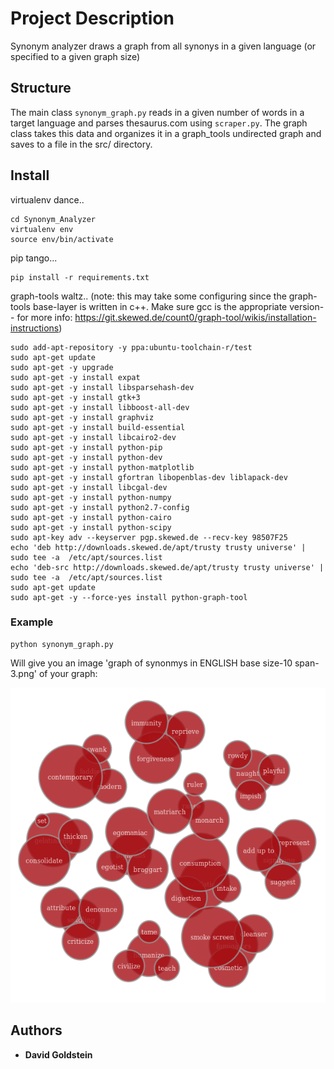 # Project Description

Synonym analyzer draws a graph from all synonys in a given language (or specified to a given graph size)

## Structure

The main class ```synonym_graph.py``` reads in a given number of words in a target language and parses thesaurus.com using ```scraper.py```. The graph class takes this data and organizes it in a graph_tools undirected graph and saves to a file in the src/ directory.

## Install

virtualenv dance..
```
cd Synonym_Analyzer
virtualenv env
source env/bin/activate
```

pip tango...
```
pip install -r requirements.txt
```

graph-tools waltz..
(note: this may take some configuring since the graph-tools base-layer is written in c++. Make sure gcc is the appropriate version-- for more info: https://git.skewed.de/count0/graph-tool/wikis/installation-instructions)
```
sudo add-apt-repository -y ppa:ubuntu-toolchain-r/test
sudo apt-get update
sudo apt-get -y upgrade
sudo apt-get -y install expat
sudo apt-get -y install libsparsehash-dev
sudo apt-get -y install gtk+3
sudo apt-get -y install libboost-all-dev
sudo apt-get -y install graphviz
sudo apt-get -y install build-essential
sudo apt-get -y install libcairo2-dev
sudo apt-get -y install python-pip
sudo apt-get -y install python-dev
sudo apt-get -y install python-matplotlib
sudo apt-get -y install gfortran libopenblas-dev liblapack-dev
sudo apt-get -y install libcgal-dev
sudo apt-get -y install python-numpy
sudo apt-get -y install python2.7-config
sudo apt-get -y install python-cairo
sudo apt-get -y install python-scipy
sudo apt-key adv --keyserver pgp.skewed.de --recv-key 98507F25
echo 'deb http://downloads.skewed.de/apt/trusty trusty universe' | sudo tee -a  /etc/apt/sources.list
echo 'deb-src http://downloads.skewed.de/apt/trusty trusty universe' | sudo tee -a  /etc/apt/sources.list
sudo apt-get update
sudo apt-get -y --force-yes install python-graph-tool
```


### Example

```
python synonym_graph.py
```
Will give you an image 'graph of synonmys in ENGLISH base size-10 span-3.png' of your graph:

![Alt text](https://github.com/dgoldstein1/Synonym_Analyzer/blob/master/src/graph%20of%20synonmys%20in%20ENGLISH%20base%20size-10%20span-3.png "Graph of a few english synonym clusters of span = 3")


## Authors

* **David Goldstein** 

